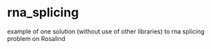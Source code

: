 # rna_splicing
example of one solution (without use of other libraries) to rna splicing problem on Rosalind
